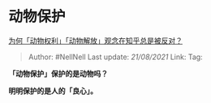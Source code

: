 # 动物保护
[为何「动物权利」「动物解放」观念在知乎总是被反对？](https://www.zhihu.com/question/57229909/answer/604390766)

> Author: #NellNell 
> Last update: *21/08/2021* 
> Link:
> Tag: 

**「动物保护」保护的是动物吗？**

**明明保护的是人的「良心」。**